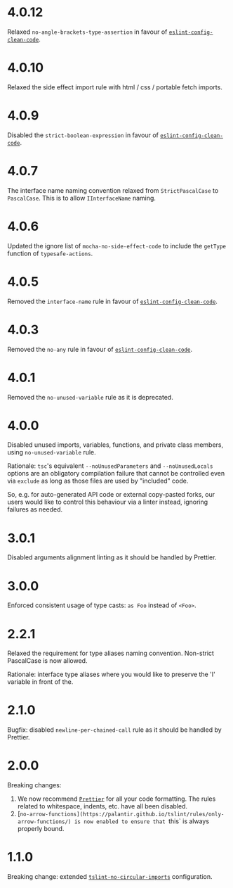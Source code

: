 # 4.0.12

Relaxed `no-angle-brackets-type-assertion` in favour of [`eslint-config-clean-code`](https://www.npmjs.com/package/eslint-config-clean-code).

# 4.0.10

Relaxed the side effect import rule with html / css / portable fetch imports.

# 4.0.9

Disabled the `strict-boolean-expression` in favour of [`eslint-config-clean-code`](https://www.npmjs.com/package/eslint-config-clean-code).

# 4.0.7

The interface name naming convention relaxed from `StrictPascalCase` to `PascalCase`. This is to allow `IInterfaceName` naming.

# 4.0.6

Updated the ignore list of `mocha-no-side-effect-code` to include the `getType` function of `typesafe-actions`.

# 4.0.5

Removed the `interface-name` rule in favour of [`eslint-config-clean-code`](https://www.npmjs.com/package/eslint-config-clean-code).

# 4.0.3

Removed the `no-any` rule in favour of [`eslint-config-clean-code`](https://www.npmjs.com/package/eslint-config-clean-code).

# 4.0.1

Removed the `no-unused-variable` rule as it is deprecated.

# 4.0.0

Disabled unused imports, variables, functions, and private class members, using `no-unused-variable` rule.

Rationale: `tsc`'s equivalent `--noUnusedParameters` and `--noUnusedLocals` options are an obligatory compilation failure that cannot be controlled even via `exclude` as long as those files are used by "included" code.

So, e.g. for auto-generated API code or external copy-pasted forks, our users would like to control this behaviour via a linter instead, ignoring failures as needed.

# 3.0.1

Disabled arguments alignment linting as it should be handled by Prettier.

# 3.0.0

Enforced consistent usage of type casts: `as Foo` instead of `<Foo>`.

# 2.2.1

Relaxed the requirement for type aliases naming convention. Non-strict PascalCase is now allowed. 

Rationale: interface type aliases where you would like to preserve the 'I' variable in front of the.
# 2.1.0

Bugfix: disabled `newline-per-chained-call` rule as it should be handled by Prettier.

# 2.0.0

Breaking changes:

1. We now recommend [`Prettier`](https://prettier.io/docs/en/install.html) for all your code formatting. The rules related to whitespace, indents, etc. have all been disabled.
2. [`no-arrow-functions](https://palantir.github.io/tslint/rules/only-arrow-functions/) is now enabled to ensure that `this` is always properly bound.

# 1.1.0

Breaking change: extended [`tslint-no-circular-imports`](https://www.npmjs.com/package/tslint-no-circular-imports) configuration.
